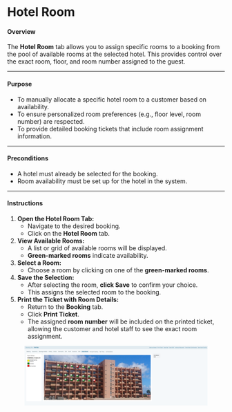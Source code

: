 # Hotel Room

#### **Overview**

The **Hotel Room** tab allows you to assign specific rooms to a booking from the pool of available rooms at the selected hotel. This provides control over the exact room, floor, and room number assigned to the guest.

***

#### **Purpose**

* To manually allocate a specific hotel room to a customer based on availability.
* To ensure personalized room preferences (e.g., floor level, room number) are respected.
* To provide detailed booking tickets that include room assignment information.

***

#### **Preconditions**

* A hotel must already be selected for the booking.
* Room availability must be set up for the hotel in the system.

***

#### **Instructions**

1. **Open the Hotel Room Tab:**
   * Navigate to the desired booking.
   * Click on the **Hotel Room** tab.
2. **View Available Rooms:**
   * A list or grid of available rooms will be displayed.
   * **Green-marked rooms** indicate availability.
3. **Select a Room:**
   * Choose a room by clicking on one of the **green-marked rooms**.
4. **Save the Selection:**
   * After selecting the room, **click Save** to confirm your choice.
   * This assigns the selected room to the booking.
5. **Print the Ticket with Room Details:**
   * Return to the **Booking** tab.
   * Click **Print Ticket**.
   * The assigned **room number** will be included on the printed ticket, allowing the customer and hotel staff to see the exact room assignment.

<figure><img src="../../.gitbook/assets/image (1) (1) (1) (1) (1) (1) (1) (1) (1) (1) (1) (1) (1) (1) (1) (1) (1) (1) (1) (1) (1) (1) (1) (1) (1) (1) (1) (1) (1) (1) (1) (1) (1) (1) (1) (1) (1) (1) (1) (1) (1) (1) (1) (1) (1) (1) (1) (1) (1) (1) (1) (1) (1) (1) (1) (1) (1) (1) (1) (1)   (2).png" alt=""><figcaption></figcaption></figure>
